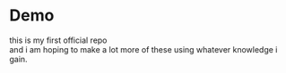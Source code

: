 # Demo
this is my first official repo
<br>
and i am hoping to make a lot more of these using whatever knowledge i gain.
